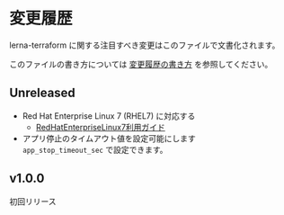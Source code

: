 # 変更履歴

lerna-terraform に関する注目すべき変更はこのファイルで文書化されます。

このファイルの書き方については [変更履歴の書き方](docs/dev/変更履歴の書き方.md) を参照してください。

## Unreleased
- Red Hat Enterprise Linux 7 (RHEL7) に対応する
  - [RedHatEnterpriseLinux7利用ガイド](docs/dev/RedHatEnterpriseLinux7利用ガイド.md)
- アプリ停止のタイムアウト値を設定可能にします  
  `app_stop_timeout_sec` で設定できます。

## v1.0.0
初回リリース
